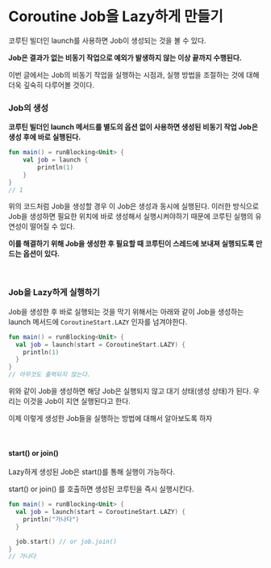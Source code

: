 # Coroutine Job을 Lazy하게 만들기

코루틴 빌더인 launch를 사용하면 Job이 생성되는 것을 볼 수 있다.

**Job은 결과가 없는 비동기 작업으로 예외가 발생하지 않는 이상 끝까지 수행된다.**

이번 글에서는 Job의 비동기 작업을 실행하는 시점과, 실행 방법을 조절하는 것에 대해 더욱 깊숙히 다루어볼 것이다.

### Job의 생성

**코루틴 빌더인 launch 메서드를 별도의 옵션 없이 사용하면 생성된 비동기 작업 Job은 생성 후에 바로 실행된다.**

```kotlin
fun main() = runBlocking<Unit> {
	val job = launch {
		println(1)
	}
}
// 1
```

위의 코드처럼 Job을 생성할 경우 이 Job은 생성과 동시에 실행된다. 이러한 방식으로 Job을 생성하면 필요한 위치에 바로 생성해서 실행시켜야하기 때문에 코루틴 실행의 유연성이 떨어질 수 있다.

**이를 해결하기 위해 Job을 생성한 후 필요할 때 코루틴이 스레드에 보내져 실행되도록 만드는 옵션이 있다.**

<br>

### Job을 Lazy하게 실행하기

Job을 생성한 후 바로 실행되는 것을 막기 위해서는 아래와 같이 Job을 생성하는 launch 메서드에 `CoroutineStart.LAZY` 인자를 넘겨야한다.

```kotlin
fun main() = runBlocking<Unit> {
  val job = launch(start = CoroutineStart.LAZY) {
    println(1)
  }
}
// 아무것도 출력되지 않는다.
```

위와 같이 Job을 생성하면 해당 Job은 실행되지 않고 대기 상태(생성 상태)가 된다. 우리는 이것을 Job이 지연 실행된다고 한다.

이제 이렇게 생성한 Job들을 실행하는 방법에 대해서 알아보도록 하자

<br>

#### start() or join()

Lazy하게 생성된 Job은 start()를 통해 실행이 가능하다. 

start() or join() 를 호출하면 생성된 코루틴을 즉시 실행시킨다.

```kotlin
fun main() = runBlocking<Unit> {
  val job = launch(start = CoroutineStart.LAZY) {
    println("가나다")
  }

  job.start() // or job.join()
}
// 가나다
```

